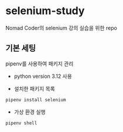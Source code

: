# selenium-study

Nomad Coder의 selenium 강의 실습을 위한 repo

## 기본 세팅

pipenv를 사용하여 패키지 관리

- python version 3.12 사용

- 설치한 패키지 목록

```bash
pipenv install selenium
```

- 가상 환경 실행

```bash
pipenv shell
```
